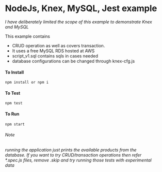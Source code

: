# NodeJs, Knex, MySQL, Jest example

_I have deliberately limited the scope of this example to demonstrate Knex and MySQL_

This example contains 
 - CRUD operation as well as covers transaction. 
 - It uses a free MySQL RDS hosted at AWS
 - script_v1.sql contains sqls in cases needed
 - database configurations can be changed through knex-cfg.js


#### To Install 
```npm install or npm i```

#### To Test
```npm test```

#### To Run
```npm start```

###### Note 
_running the application just prints the available products from the database. 
If you want to try CRUD/transaction operations then refer *.spec.js files, remove .skip and try 
running those tests with experimental data_ 
